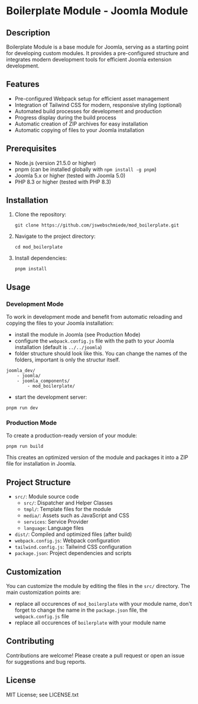 # Boilerplate Module - Joomla Module

## Description

Boilerplate Module is a base module for Joomla, serving as a starting point for developing custom modules. It provides a pre-configured structure and integrates modern development tools for efficient Joomla extension development.

## Features

-   Pre-configured Webpack setup for efficient asset management
-   Integration of Tailwind CSS for modern, responsive styling (optional)
-   Automated build processes for development and production
-   Progress display during the build process
-   Automatic creation of ZIP archives for easy installation
-   Automatic copying of files to your Joomla installation

## Prerequisites

-   Node.js (version 21.5.0 or higher)
-   pnpm (can be installed globally with `npm install -g pnpm`)
-   Joomla 5.x or higher (tested with Joomla 5.0)
-   PHP 8.3 or higher (tested with PHP 8.3)

## Installation

1. Clone the repository:

    ```
    git clone https://github.com/jswebschmiede/mod_boilerplate.git
    ```

2. Navigate to the project directory:

    ```
    cd mod_boilerplate
    ```

3. Install dependencies:

    ```
    pnpm install
    ```

## Usage

### Development Mode

To work in development mode and benefit from automatic reloading and copying the files to your Joomla installation:

-   install the module in Joomla (see Production Mode)
-   configure the `webpack.config.js` file with the path to your Joomla installation (default is `../../joomla`)
-   folder structure should look like this. You can change the names of the folders, important is only the structur itself.

```
joomla_dev/
    - joomla/
    - joomla_components/
        - mod_boilerplate/
```

-   start the development server:

```
pnpm run dev
```

### Production Mode

To create a production-ready version of your module:

```
pnpm run build
```

This creates an optimized version of the module and packages it into a ZIP file for installation in Joomla.

## Project Structure

-   `src/`: Module source code
    -   `src/`: Dispatcher and Helper Classes
    -   `tmpl/`: Template files for the module
    -   `media/`: Assets such as JavaScript and CSS
    -   `services`: Service Provider
    -   `language`: Language files
-   `dist/`: Compiled and optimized files (after build)
-   `webpack.config.js`: Webpack configuration
-   `tailwind.config.js`: Tailwind CSS configuration
-   `package.json`: Project dependencies and scripts

## Customization

You can customize the module by editing the files in the `src/` directory. The main customization points are:

-   replace all occurences of `mod_boilerplate` with your module name, don't forget to change the name in the `package.json` file, the `webpack.config.js` file
-   replace all occurences of `boilerplate` with your module name

## Contributing

Contributions are welcome! Please create a pull request or open an issue for suggestions and bug reports.

## License

MIT License; see LICENSE.txt
